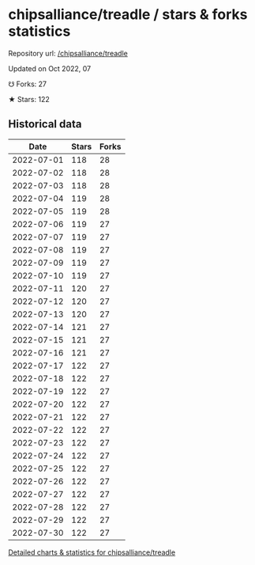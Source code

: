 # chipsalliance/treadle / stars & forks statistics

Repository url: [/chipsalliance/treadle](https://github.com/chipsalliance/treadle)

Updated on Oct 2022, 07

☋ Forks: 27

★ Stars: 122

## Historical data
| Date | Stars | Forks |
|------|-------|-------|
| 2022-07-01 | 118 | 28 | 
| 2022-07-02 | 118 | 28 | 
| 2022-07-03 | 118 | 28 | 
| 2022-07-04 | 119 | 28 | 
| 2022-07-05 | 119 | 28 | 
| 2022-07-06 | 119 | 27 | 
| 2022-07-07 | 119 | 27 | 
| 2022-07-08 | 119 | 27 | 
| 2022-07-09 | 119 | 27 | 
| 2022-07-10 | 119 | 27 | 
| 2022-07-11 | 120 | 27 | 
| 2022-07-12 | 120 | 27 | 
| 2022-07-13 | 120 | 27 | 
| 2022-07-14 | 121 | 27 | 
| 2022-07-15 | 121 | 27 | 
| 2022-07-16 | 121 | 27 | 
| 2022-07-17 | 122 | 27 | 
| 2022-07-18 | 122 | 27 | 
| 2022-07-19 | 122 | 27 | 
| 2022-07-20 | 122 | 27 | 
| 2022-07-21 | 122 | 27 | 
| 2022-07-22 | 122 | 27 | 
| 2022-07-23 | 122 | 27 | 
| 2022-07-24 | 122 | 27 | 
| 2022-07-25 | 122 | 27 | 
| 2022-07-26 | 122 | 27 | 
| 2022-07-27 | 122 | 27 | 
| 2022-07-28 | 122 | 27 | 
| 2022-07-29 | 122 | 27 | 
| 2022-07-30 | 122 | 27 | 


[Detailed charts & statistics for chipsalliance/treadle](https://reviewgithub.com/rep/chipsalliance/treadle)
